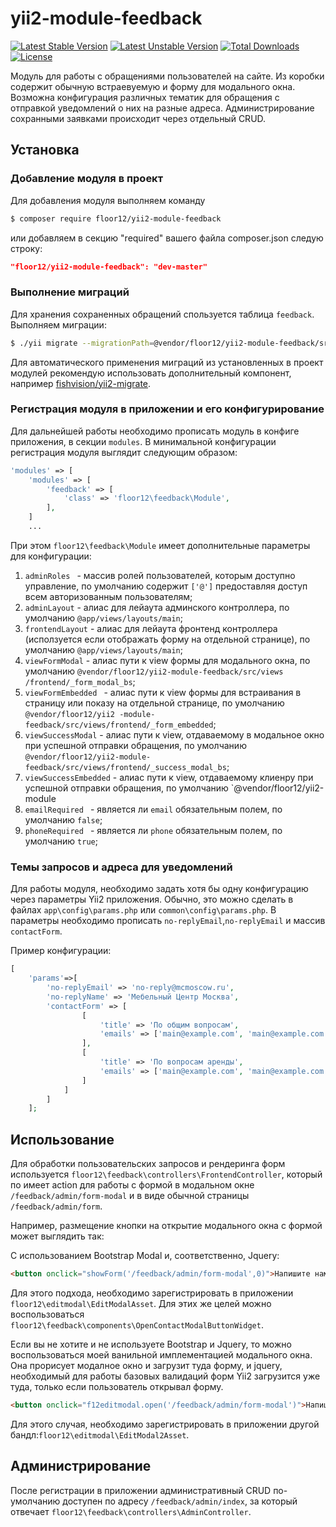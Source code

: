 # yii2-module-feedback

[![Latest Stable Version](https://poser.pugx.org/floor12/yii2-module-feedback/v/stable)](https://packagist.org/packages/floor12/yii2-module-feedback)
[![Latest Unstable Version](https://poser.pugx.org/floor12/yii2-module-feedback/v/unstable)](https://packagist.org/packages/floor12/yii2-module-feedback)
[![Total Downloads](https://poser.pugx.org/floor12/yii2-module-feedback/downloads)](https://packagist.org/packages/floor12/yii2-module-feedback)
[![License](https://poser.pugx.org/floor12/yii2-module-feedback/license)](https://packagist.org/packages/floor12/yii2-module-feedback)

Модуль для работы с обращениями пользователей на сайте. Из коробки содержит обычную встраевуемую и форму для модального окна.
Возможна конфигурация различных тематик для обращения с отправкой уведомлений о них на разные адреса. 
Администрирование сохранными заявками происходит через отдельный CRUD.


## Установка

### Добавление модуля в проект

Для добавления модуля выполняем команду
```bash
$ composer require floor12/yii2-module-feedback
```
или добавляем в секцию "required" вашего файла composer.json следую строку:
```json
"floor12/yii2-module-feedback": "dev-master"
```

### Выполнение миграций

Для хранения сохраненных обращений спользуется таблица `feedback`. Выполняем миграции:

```bash
$ ./yii migrate --migrationPath=@vendor/floor12/yii2-module-feedback/src/migrations
```

 Для автоматического применения миграций из установленных в проект модулей рекомендую использовать дополнительный компонент, 
например [fishvision/yii2-migrate](https://github.com/fishvision/yii2-migrate).

### Регистрация модуля в приложении и его конфигурирование

Для дальнейшей работы необходимо прописать модуль в конфиге приложения, в секции `modules`. 
В минимальной конфигурации регистрация модуля выглядит следующим образом:

```php  
'modules' => [
    'modules' => [
        'feedback' => [
            'class' => 'floor12\feedback\Module',
        ],
    ]
    ...
```

При этом `floor12\feedback\Module` имеет дополнительные параметры для конфигурации:

1. `adminRoles
` - массив ролей пользователей, которым доступно управление, по умолчанию содержит `['@']` предоставляя доступ всем авторизованным пользователям;
2. `adminLayout` - алиас для лейаута админского контроллера, по умолчанию `@app/views/layouts/main`;
3. `frontendLayout` - алиас для лейаута фронтенд контроллера 
(исползуется если отображать форму на отдельной странице), по умолчанию `@app/views/layouts/main`;
3. `viewFormModal` - алиас пути к view формы для модального окна, по умолчанию `@vendor/floor12/yii2-module-feedback/src/views
/frontend/_form_modal_bs`;
4. `viewFormEmbedded
` - алиас пути к view формы для встраивания в страницу или показу на отдельной странице, по умолчанию `@vendor/floor12/yii2
-module-feedback/src/views/frontend/_form_embedded`;
5. `viewSuccessModal` - алиас пути к view, отдаваемому в модальное окно при успешной отправки обращения, по умолчанию `@vendor/floor12/yii2-module-feedback/src/views/frontend/_success_modal_bs`;
5. `viewSuccessEmbedded` - алиас пути к view, отдаваемому клиенру при успешной отправки обращения, по умолчанию `@vendor/floor12/yii2-module
5. `emailRequired ` - является ли `email` обязательным полем, по умолчанию `false`;
5. `phoneRequired ` - является ли `phone` обязательным полем, по умолчанию `true`;

### Темы запросов и адреса для уведомлений

Для работы модуля, необходимо задать хотя бы одну конфигурацию через параметры Yii2 приложения. 
Обычно, это можно сделать в файлах `app\config\params.php` или `common\config\params.php`.
В параметры необходимо прописать `no-replyEmail`,`no-replyEmail` и массив `contactForm`. 

Пример конфигурации:

```php
[
    'params'=>[
        'no-replyEmail' => 'no-reply@mcmoscow.ru',
        'no-replyName' => 'Мебельный Центр Москва',
        'contactForm' => [
                [
                    'title' => 'По общим вопросам',
                    'emails' => ['main@example.com', 'main@example.com']
                ],
                [
                    'title' => 'По вопросам аренды',
                    'emails' => ['main@example.com', 'main@example.com']
                ]
            ]
        ]
    ];
```

## Использование

Для обработки пользовательских запросов и рендеринга форм используется
`floor12\feedback\controllers\FrontendController`, который по имеет 
action для работы с формой в модальном окне `/feedback/admin/form-modal` и 
в виде обычной страницы `/feedback/admin/form`. 

Например, размещение кнопки на открытие модального окна с формой может выглядить так:

С использованием Bootstrap Modal и, соответственно, Jquery:
```html
<button onclick="showForm('/feedback/admin/form-modal',0)">Напишите нам письмо</button>
```
Для этого подхода, необходимо зарегистрировать в приложении `floor12\editmodal\EditModalAsset`. 
Для этих же целей можно воспользоваться `floor12\feedback\components\OpenContactModalButtonWidget`.
 
Если вы не хотите и не используете Bootstrap и Jquery, то можно воспользоваться моей ванильной 
имплементацией модального окна. Она прорисует модалное окно и загрузит туда форму, и jquery,
 необходимый для работы базовых валидаций форм Yii2 загрузится уже туда, только если пользователь открывал форму. 
```html
<button onclick="f12editmodal.open('/feedback/admin/form-modal')">Напишите нам письмо</button>
```
Для этого случая, необходимо зарегистрировать в приложении другой бандл:`floor12\editmodal\EditModal2Asset`. 

## Администрирование

После регистрации в приложении административный CRUD по-умолчанию 
доступен по адресу `/feedback/admin/index`, за который 
отвечает `floor12\feedback\controllers\AdminController`.
